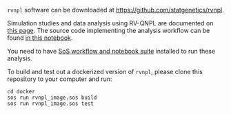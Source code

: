 `rvnpl` software can be downloaded at https://github.com/statgenetics/rvnpl.

Simulation studies and data analysis using RV-QNPL are documented on [this page](https://statgenetics.github.io/rvnpl-notes/analysis/QNPL_Simulation.html). 
The source code implementing the analysis workflow can be found [in this notebook](https://github.com/statgenetics/rvnpl-notes/blob/master/analysis/QNPL_Simulation.ipynb).

You need to have [SoS workflow and notebook suite](https://github.com/vatlab/sos-docs) installed to run these analysis.

To build and test out a dockerized version of `rvnpl`, please clone this repository to your computer and run:

```
cd docker
sos run rvnpl_image.sos build
sos run rvnpl_image.sos test
```
